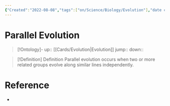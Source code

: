 ```yaml
---
{"Created":"2022-08-08","tags":["on/Science/Biology/Evolution"],"date created":"2022-08-08 Mon","edited":"2023-04-06 Thu","dg-publish":true,"permalink":"/cards/parallel-evolution/","dgPassFrontmatter":true}
---
```


# Parallel Evolution

> [!Ontology]-
> up:: [[Cards/Evolution\|Evolution]]
> jump::
> down:: 

> [!Definition] Definition
> Parallel evolution occurs when two or more related groups evolve along similar lines independently.

# Reference

- 
